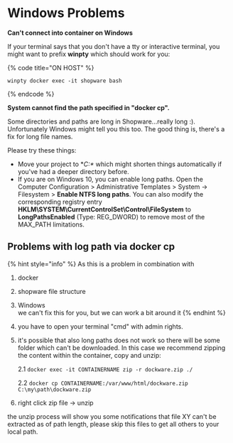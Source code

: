 # Windows Problems

**Can't connect into container on Windows**

If your terminal says that you don't have a tty or interactive terminal, you might want to prefix **winpty** which should work for you:

{% code title="ON HOST" %}
```text
winpty docker exec -it shopware bash
```
{% endcode %}

**System cannot find the path specified in "docker cp".**

Some directories and paths are long in Shopware...really long :\).  
Unfortunately Windows might tell you this too. The good thing is, there's a fix for long file names.

Please try these things:

* Move your project to **C:\** which might shorten things automatically if you've had a deeper directory before.
* If you are on Windows 10, you can enable long paths. Open the Computer Configuration &gt; Administrative Templates &gt; System -&gt; Filesystem &gt; **Enable NTFS long paths**. You can also modify the corresponding registry entry **HKLM\SYSTEM\CurrentControlSet\Control\FileSystem** to **LongPathsEnabled** \(Type: REG\_DWORD\) to remove most of the MAX\_PATH limitations.

## Problems with log path via docker cp

{% hint style="info" %}
As this is a problem in combination with  
1. docker  
2. shopware file structure  
3. Windows  
we can't fix this for you, but we can work a bit around it
{% endhint %}

1. you have to open your terminal "cmd" with admin rights.  
2. it's possible that also long paths does not work so there will be some folder which can't be downloaded. In this case we recommend zipping the content within the container, copy and unzip:  

   2.1 `docker exec -it CONTAINERNAME zip -r dockware.zip ./`  

   2.2 `docker cp CONTAINERNAME:/var/www/html/dockware.zip C:\my\path\dockware.zip`  

3. right click zip file -&gt; unzip  

the unzip process will show you some notifications that file XY can't be extracted as of path length, please skip this files to get all others to your local path.

